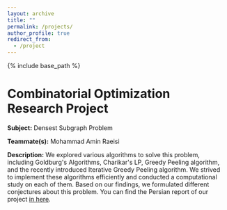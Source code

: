 ```yaml
---
layout: archive
title: ""
permalink: /projects/
author_profile: true
redirect_from:
  - /project
---
```


{% include base_path %}

Combinatorial Optimization Research Project
======
**Subject:** 
Densest Subgraph Problem

**Teammate(s):**
Mohammad Amin Raeisi

**Description:**
We explored various algorithms to solve this problem, including Goldburg's Algorithms, Charikar's LP, Greedy Peeling algorithm, and the recently introduced Iterative Greedy Peeling algorithm. We strived to implement these algorithms efficiently and conducted a computational study on each of them. Based on our findings, we formulated different conjectures about this problem. You can find the Persian report of our project [in here](/files/DSP.pdf).

